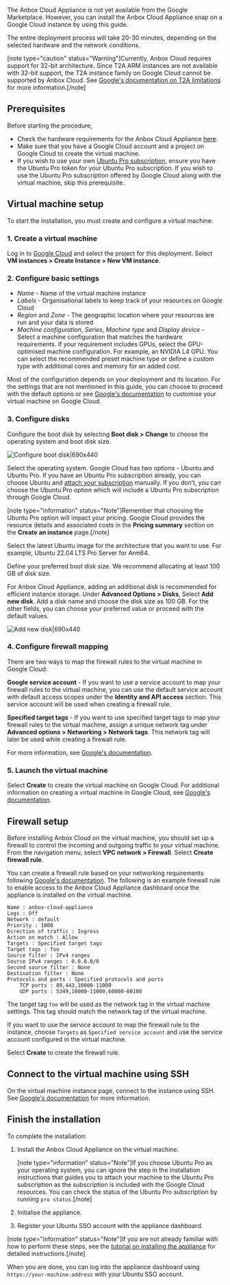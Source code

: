 The Anbox Cloud Appliance is not yet available from the Google Marketplace. However, you can install the Anbox Cloud Appliance snap on a Google Cloud instance by using this guide.

The entire deployment process will take 20-30 minutes, depending on the selected hardware and the network conditions.

[note type="caution" status="Warning"]Currently, Anbox Cloud requires support for 32-bit architecture. Since T2A ARM instances are not available with 32-bit support, the T2A instance family on Google Cloud cannot be supported by Anbox Cloud. See [Google's documentation on T2A limitations](https://cloud.google.com/compute/docs/general-purpose-machines#t2a_limitations) for more information.[/note]

## Prerequisites

Before starting the procedure,
* Check the hardware requirements for the Anbox Cloud Appliance [here](https://discourse.ubuntu.com/t/17734).
* Make sure that you have a Google Cloud account and a project on Google Cloud to create the virtual machine.
* If you wish to use your own [Ubuntu Pro subscription](https://ubuntu.com/pro), ensure you have the Ubuntu Pro token for your Ubuntu Pro subscription. If you wish to use the Ubuntu Pro subscription offered by Google Cloud along with the virtual machine, skip this prerequisite.

## Virtual machine setup

To start the installation, you must create and configure a virtual machine:

### 1. Create a virtual machine

Log in to [Google Cloud](https://console.cloud.google.com) and select the project for this deployment. Select **VM instances > Create Instance > New VM instance**.

### 2. Configure basic settings

* *Name* - Name of the virtual machine instance
* *Labels* - Organisational labels to keep track of your resources on Google Cloud
* *Region* and *Zone* - The geographic location where your resources are run and your data is stored
* *Machine configuration*, *Series*, *Machine type* and *Display device* - Select a machine configuration that matches the hardware requirements. If your requirement includes GPUs, select the GPU-optimised machine configuration. For example, an NVIDIA L4 GPU. You can select the recommended preset machine type or define a custom type with additional cores and memory for an added cost.

Most of the configuration depends on your deployment and its location. For the settings that are not mentioned in this guide, you can choose to proceed with the default options or see [Google's documentation](https://cloud.google.com/compute/docs/instances/create-start-instance) to customise your virtual machine on Google Cloud.

### 3. Configure disks

Configure the boot disk by selecting **Boot disk > Change** to choose the operating system and boot disk size.

![Configure boot disk|690x440](https://assets.ubuntu.com/v1/884d0b10-boot-disk-config-2.png)

Select the operating system. Google Cloud has two options - Ubuntu and Ubuntu Pro. If you have an Ubuntu Pro subscription already, you can choose Ubuntu and [attach your subscription](https://discourse.ubuntu.com/t/install-the-anbox-cloud-appliance-on-a-dedicated-machine/22681#h-2-attach-your-machine-to-the-ubuntu-pro-subscription-4) manually. If you don’t, you can choose the Ubuntu Pro option which will include a Ubuntu Pro subscription through Google Cloud.

[note type="information" status="Note"]Remember that choosing the Ubuntu Pro option will impact your pricing. Google Cloud provides the resource details and associated costs in the **Pricing summary** section on the **Create an instance** page.[/note]

Select the latest Ubuntu image for the architecture that you want to use. For example, Ubuntu 22.04 LTS Pro Server for Arm64.

Define your preferred boot disk size. We recommend allocating at least 100 GB of disk size.

For Anbox Cloud Appliance, adding an additional disk is recommended for efficient instance storage. Under **Advanced Options > Disks**, Select **Add new disk**. Add a disk name and choose the disk size as 100 GB. For the other fields, you can choose your preferred value or proceed with the default values.

![Add new disk|690x440](https://assets.ubuntu.com/v1/8acf5d22-add-new-disk-2.png)

### 4. Configure firewall mapping

There are two ways to map the firewall rules to the virtual machine in Google Cloud:

**Google service account** - If you want to use a service account to map your firewall rules to the virtual machine, you can use the default service account with default access scopes under the **Identity and API access** section. This service account will be used when creating a firewall rule.

**Specified target tags** - If you want to use specified target tags to map your firewall rules to the virtual machine, assign a unique network tag under **Advanced options > Networking > Network tags**. This network tag will later be used while creating a firewall rule.

For more information, see [Google's documentation](https://cloud.google.com/firewall/docs/using-firewalls).

### 5. Launch the virtual machine

Select **Create** to create the virtual machine on Google Cloud. For additional information on creating a virtual machine in Google Cloud, see [Google's documentation](https://cloud.google.com/compute/docs/instances/create-start-instance).

## Firewall setup

Before installing Anbox Cloud on the virtual machine, you should set up a firewall to control the incoming and outgoing traffic to your virtual machine. From the navigation menu, select **VPC network > Firewall**. Select **Create firewall rule**.

You can create a firewall rule based on your networking requirements following [Google's documentation](https://cloud.google.com/firewall/docs/using-firewalls). The following is an example firewall rule to enable access to the Anbox Cloud Appliance dashboard once the appliance is installed on the virtual machine. 

```
Name : anbox-cloud-appliance
Logs : Off
Network : default
Priority : 1000
Direction of traffic : Ingress
Action on match : Allow
Targets : Specified target tags
Target tags : foo
Source filter : IPv4 ranges
Source IPv4 ranges : 0.0.0.0/0
Second source filter : None
Destination filter : None
Protocols and ports : Specified protocols and ports
    TCP ports : 80,443,10000-11000
    UDP ports : 5349,10000-11000,60000-60100
```
The target tag `foo` will be used as the network tag in the virtual machine settings. This tag should match the network tag of the virtual machine.

If you want to use the service account to map the firewall rule to the instance, choose `Targets` as `Specified service account` and use the service account configured in the virtual machine.

Select **Create** to create the firewall rule.

## Connect to the virtual machine using SSH

On the virtual machine instance page, connect to the instance using SSH. See [Google's documentation](https://cloud.google.com/compute/docs/ssh-in-browser) for more information. 

## Finish the installation

To complete the installation:

1. Install the Anbox Cloud Appliance on the virtual machine.

    [note type="information" status="Note"]If you choose Ubuntu Pro as your operating system, you can ignore the step in the installation instructions that guides you to attach your machine to the Ubuntu Pro subscription as the subscription is included with the Google Cloud resources. You can check the status of the Ubuntu Pro subscription by running `pro status`.[/note]

1. Initialise the appliance.
1. Register your Ubuntu SSO account with the appliance dashboard.

[note type="information" status="Note"]If you are not already familiar with how to perform these steps, see the [tutorial on installing the appliance](https://discourse.ubuntu.com/t/22681) for detailed instructions.[/note]

When you are done, you can log into the appliance dashboard using `https://your-machine-address` with your Ubuntu SSO account.

